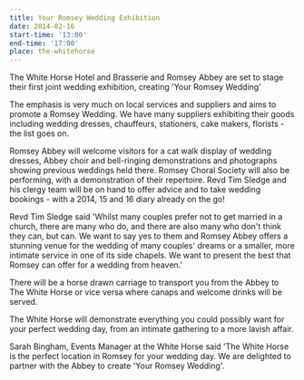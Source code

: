 ```yaml
---
title: Your Romsey Wedding Exhibition
date: 2014-02-16
start-time: '13:00'
end-time: '17:00'
place: the-whitehorse
---
```

The White Horse Hotel and Brasserie and Romsey Abbey are set to stage their first joint wedding exhibition, creating 'Your Romsey Wedding'

The emphasis is very much on local services and suppliers and aims to promote a Romsey Wedding. We have many suppliers exhibiting their goods including wedding dresses, chauffeurs, stationers, cake makers, florists - the list goes on.

Romsey Abbey will welcome visitors for a cat walk display of wedding dresses, Abbey choir and bell-ringing demonstrations and photographs showing previous weddings held there. Romsey Choral Society will also be performing, with a demonstration of their repertoire. Revd Tim Sledge and his clergy team will be on hand to offer advice and to take wedding bookings - with a 2014, 15 and 16 diary already on the go!

Revd Tim Sledge said 'Whilst many couples prefer not to get married in a church, there are many who do, and there are also many who don't think they can, but can. We want to say yes to them and Romsey Abbey offers a stunning venue for the wedding of many couples' dreams or a smaller, more intimate service in one of its side chapels. We want to present the best that Romsey can offer for a wedding from heaven.'

There will be a horse drawn carriage to transport you from the Abbey to The White Horse or vice versa where canaps and welcome drinks will be served.

The White Horse will demonstrate everything you could possibly want for your perfect wedding day, from an intimate gathering to a more lavish affair.

Sarah Bingham, Events Manager at the White Horse said 'The White Horse is the perfect location in Romsey for your wedding day. We are delighted to partner with the Abbey to create 'Your Romsey Wedding'.
